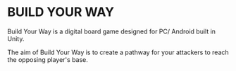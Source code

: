 # BUILD YOUR WAY
Build Your Way is a digital board game designed for PC/ Android built in Unity.

The aim of Build Your Way is to create a pathway for your attackers to reach the opposing player's base.
